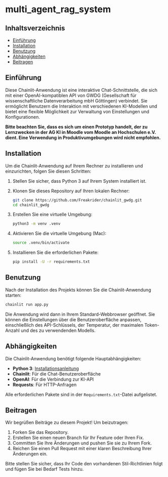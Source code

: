 # multi_agent_rag_system
## Inhaltsverzeichnis

- [Einführung](#einführung)
- [Installation](#installation)
- [Benutzung](#benutzung)
- [Abhängigkeiten](#abhängigkeiten)
- [Beitragen](#beitragen)

## Einführung

Diese Chainlit-Anwendung ist eine interaktive Chat-Schnittstelle, die sich mit einer OpenAI-kompatiblen API von GWDG (Gesellschaft für wissenschaftliche Datenverarbeitung mbH Göttingen) verbindet. Sie ermöglicht Benutzern die Interaktion mit verschiedenen KI-Modellen und bietet eine flexible Möglichkeit zur Verwaltung von Einstellungen und Konfigurationen.

**Bitte beachten Sie, dass es sich um einen Prototyp handelt, der zu Lernzwecken in der AG KI in Moodle vom Moodle an Hochschulen e.V. dient. Eine Verwendung in Produktivumgebungen wird nicht empfohlen.**

## Installation

Um die Chainlit-Anwendung auf Ihrem Rechner zu installieren und einzurichten, folgen Sie diesen Schritten:

1. Stellen Sie sicher, dass Python 3 auf Ihrem System installiert ist.
2. Klonen Sie dieses Repository auf Ihren lokalen Rechner:

    ```bash
    git clone https://github.com/Freakrider/chainlit_gwdg.git
    cd chainlit_gwdg
    ```

3. Erstellen Sie eine virtuelle Umgebung:

    ```bash
    python3 -m venv .venv
    ```

4. Aktivieren Sie die virtuelle Umgebung (Mac):

    ```bash
    source .venv/bin/activate
    ```

5. Installieren Sie die erforderlichen Pakete:

    ```bash
    pip install -U -r requirements.txt
    ```

## Benutzung

Nach der Installation des Projekts können Sie die Chainlit-Anwendung starten:

```bash
chainlit run app.py
```

Die Anwendung wird dann in Ihrem Standard-Webbrowser geöffnet. Sie können die Einstellungen über die Benutzeroberfläche anpassen, einschließlich des API-Schlüssels, der Temperatur, der maximalen Token-Anzahl und des zu verwendenden Modells.

## Abhängigkeiten

Die Chainlit-Anwendung benötigt folgende Hauptabhängigkeiten:

- **Python 3**: [Installationsanleitung](https://www.python.org/downloads/)
- **Chainlit**: Für die Chat-Benutzeroberfläche
- **OpenAI**: Für die Verbindung zur KI-API
- **Requests**: Für HTTP-Anfragen

Alle erforderlichen Pakete sind in der `Requirements.txt`-Datei aufgelistet.

## Beitragen

Wir begrüßen Beiträge zu diesem Projekt! Um beizutragen:

1. Forken Sie das Repository.
2. Erstellen Sie einen neuen Branch für Ihr Feature oder Ihren Fix.
3. Committen Sie Ihre Änderungen und pushen Sie sie zu Ihrem Fork.
4. Reichen Sie einen Pull Request mit einer klaren Beschreibung Ihrer Änderungen ein.

Bitte stellen Sie sicher, dass Ihr Code den vorhandenen Stil-Richtlinien folgt und fügen Sie bei Bedarf Tests hinzu.